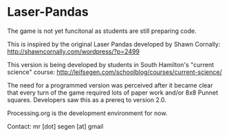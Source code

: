Laser-Pandas
============
The game is not yet funcitonal as students are still preparing code.

This is inspired by the original Laser Pandas developed by Shawn Cornally: http://shawncornally.com/wordpress/?p=2499

This version is being developed by students in South Hamilton's "current science" course: http://leifsegen.com/schoolblog/courses/current-science/

The need for a programmed version was perceived after it became clear that every turn of the game required lots of paper work and/or 8x8 Punnet squares. Developers saw this as a prereq to version 2.0.

Processing.org is the development environment for now.

Contact: mr [dot] segen [at] gmail
